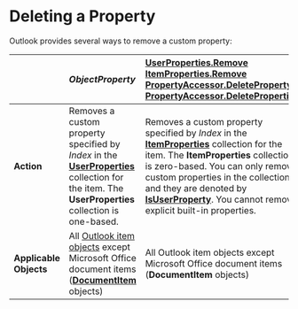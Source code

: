 
# Deleting a Property

Outlook provides several ways to remove a custom property:



|| _ObjectProperty_| **[UserProperties.Remove](47b77e76-3164-12d1-bf08-fa11847eafcb.md)**<br>**[ItemProperties.Remove](51d0320b-99f4-60df-4646-b8e365813d2f.md)**<br>**[PropertyAccessor.DeleteProperty](9acb52b5-13a7-7363-7e17-83804037f33b.md)**<br> **[PropertyAccessor.DeleteProperties](e9c11799-cb75-fd8c-0c98-aca46796bb46.md)**|
|:-----|:-----|:-----|
| **Action**|Removes a custom property specified by  _Index_ in the **[UserProperties](20b49c86-d74f-9bda-382c-559af278c148.md)** collection for the item. The **UserProperties** collection is one-based.|Removes a custom property specified by  _Index_ in the **[ItemProperties](34a110ed-6617-72da-1e98-a9773c705b40.md)** collection for the item. The **ItemProperties** collection is zero-based. You can only remove custom properties in the collection and they are denoted by **[IsUserProperty](6787380b-fe85-22d9-b95b-2b356bf84a21.md)**. You cannot remove explicit built-in properties.|Removes a custom property specified by  _SchemaName_, provided that the property is not read-only and the caller has permission to delete the property (for example, the caller is the owner of the folder to which the property has been added). You cannot remove a built-in Outlook or MAPI property. |For each custom property in  _SchemaNames_, removes it provided that the same conditions described in the  **PropertyAccessor.DeleteProperty** column are true. Any error will be returned in the corresponding element in the resultant error array.|
| **Applicable Objects**|All  [Outlook item objects](6ea4babf-facf-4018-ef5a-4a484e55153a.md) except Microsoft Office document items (**[DocumentItem](7b0a6af0-6632-3ff6-841f-5b081d0d68d8.md)** objects)|All Outlook item objects except Microsoft Office document items (**DocumentItem** objects)|All Outlook item objects but excluding the  **DocumentItem** object, and any of the following objects: **[AddressEntry](d4a0a85e-8bab-bc56-57bc-d70c3c570c8e.md)**,  **[AddressList](84611afe-48b1-185b-df4b-0f004e7436ff.md)**,  **[Attachment](3e11582b-ac90-0948-bc37-506570bb287b.md)**,  **[ExchangeDistributionList](2830dfba-6c0a-a81f-6b98-92ac2aafb59d.md)**,  **[ExchangeUser](6ec117d1-7fdb-aa36-b567-1242f8238df0.md)**,  **[Folder](3cf6cda8-6d70-666e-2643-9d9c5b9cacfc.md)**,  **[Recipient](8cee4d79-ec55-52a4-710b-6456944ca86d.md)**, and  **[Store](1eb22fe9-8849-7476-5388-2515b48591b9.md)** objects.|Same objects as listed in the  **DeleteProperty** column.|



